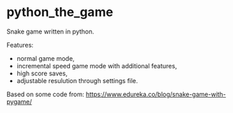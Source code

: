 # python_the_game
Snake game written in python.

Features: 
* normal game mode, 
* incremental speed game mode with additional features, 
* high score saves, 
* adjustable resulution through settings file.

Based on some code from: https://www.edureka.co/blog/snake-game-with-pygame/
